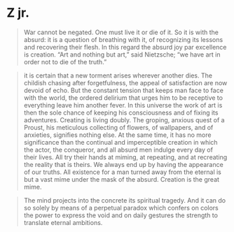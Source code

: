 # Z jr. 

> War cannot be negated. One must live it or die of it. So it is with the absurd: it is a question of
> breathing with it, of recognizing its lessons and recovering their
> flesh. In this regard the absurd joy par excellence is creation. “Art
> and nothing but art,” said Nietzsche; “we have art in order not to
> die of the truth.”

 >it is certain that a new torment arises wherever another dies. The childish chasing after forgetfulness, the appeal of satisfaction are now devoid of echo. But the constant tension that keeps man face to face with the world, the ordered delirium that urges him to be receptive to everything leave him another fever. In this universe the work of art is then the sole chance of keeping his consciousness and of fixing its adventures. Creating is living doubly. The groping, anxious quest of a Proust, his meticulous collecting of flowers, of wallpapers, and of anxieties, signifies nothing else. At the same time, it has no more significance than the continual and imperceptible creation in which the actor, the conqueror, and all absurd men indulge every day of their lives. All try their hands at miming, at repeating, and at recreating the reality that is theirs. We always end up by having the appearance of our truths. All existence for a man turned away from the eternal is but a vast mime under the mask of the absurd. Creation is the great mime.

> The mind projects into the concrete its spiritual tragedy. And it can do so solely by means of a perpetual paradox which confers on colors the power to express the void and on daily gestures the strength to translate eternal ambitions.
>